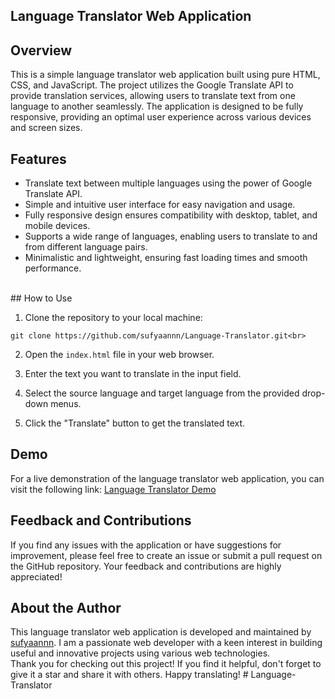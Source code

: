 ## Language Translator Web Application


## Overview

This is a simple language translator web application built using pure HTML, CSS, and JavaScript. The project utilizes the Google Translate API to provide translation services, allowing users to translate text from one language to another seamlessly. The application is designed to be fully responsive, providing an optimal user experience across various devices and screen sizes.
<br>
## Features

- Translate text between multiple languages using the power of Google Translate API.
- Simple and intuitive user interface for easy navigation and usage.
- Fully responsive design ensures compatibility with desktop, tablet, and mobile devices.
- Supports a wide range of languages, enabling users to translate to and from different language pairs.
- Minimalistic and lightweight, ensuring fast loading times and smooth performance.
<br>
## How to Use

1. Clone the repository to your local machine:<br>

```bash<br>
git clone https://github.com/sufyaannn/Language-Translator.git<br>
```

2. Open the `index.html` file in your web browser.

3. Enter the text you want to translate in the input field.

4. Select the source language and target language from the provided drop-down menus.

5. Click the "Translate" button to get the translated text.<br>

## Demo

For a live demonstration of the language translator web application, you can visit the following link: [Language Translator Demo](https://sufyaannn.github.io/Language-Translator/)<br>

## Feedback and Contributions

If you find any issues with the application or have suggestions for improvement, please feel free to create an issue or submit a pull request on the GitHub repository. Your feedback and contributions are highly appreciated!<br>

## About the Author

This language translator web application is developed and maintained by [sufyaannn](https://github.com/sufyaannn). I am a passionate web developer with a keen interest in building useful and innovative projects using various web technologies.
<br>
Thank you for checking out this project! If you find it helpful, don't forget to give it a star and share it with others. Happy translating!
#   L a n g u a g e - T r a n s l a t o r 
 
 
